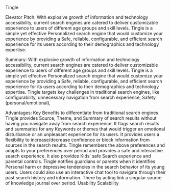 Tingle

Elevator Pitch:
	With explosive growth of information and technology accessibility, current search engines are catered to deliver customizable experience to users of different age groups and skill levels. Tingle is a simple yet effective Personalized search engine that would customize your experience by providing a Safe, reliable, configurable, and efficient search experience for its users according to their demographics and technology expertise.   

Summary:
With explosive growth of information and technology accessibility, current search engines are catered to deliver customizable experience to users of different age groups and skill levels. Tingle is a simple yet effective Personalized search engine that would customize your experience by providing a Safe, reliable, configurable, and efficient search experience for its users according to their demographics and technology expertise. 
Tingle targets key challenges in traditional search engines, like configurability, unnecessary navigation from search experience, Safety (personal/emotional), 


Advantages:
Key Benefits to differentiate from traditional search engines 
Tingle provides Source, Theme, and Summary of search results without having you navigate away from search experience. 
It flags search results and summaries for any Keywords or themes that would trigger an emotional disturbance or an unpleasant experience for its users.
It provides users a flexibility to increase/decrease confidence or block information from sources in the search results.
Tingle remembers the above preferences and adapts to your preferences over period and provides a safe and interactive search experience.
It also provides Kids’ safe Search experience and parental controls.
Tingle notifies guardians or parents when it identifies Personal harm or depressive tendencies in the search behavior of its young users. 
Users could also use an interactive chat tool to navigate through their past search history and information. There by acting link a singular source of knowledge journal over period. 
Usability
Scalability



